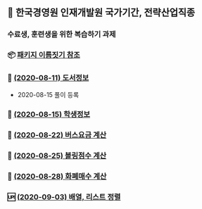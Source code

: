 ## :train:  한국경영원 인재개발원 국가기간, 전략산업직종
### 수료생, 훈련생을 위한 복습하기 과제

### :package: [패키지 이름짓기 참조](https://github.com/callor/Biz_HomeWork/blob/master/%ED%8C%A8%ED%82%A4%EC%A7%80_%EC%9D%B4%EB%A6%84%EC%A7%93%EA%B8%B0.md)

### :bear: [(2020-08-11) 도서정보](https://github.com/callor/Biz_HomeWork/tree/master/Java_HomeWork_001)
* 2020-08-15 풀이 등록

### :water_buffalo: [(2020-08-15) 학생정보](https://github.com/callor/Biz_HomeWork/tree/master/Java_HomeWork_002)

### :snail: [(2020-08-22) 버스요금 계산](https://github.com/callor/Biz_HomeWork/tree/master/Java_HomeWork_003)

### :bowling: [(2020-08-25) 볼링점수 계산](https://github.com/callor/Biz_HomeWork/tree/master/Java_HomeWork_004)

### :newspaper: [(2020-08-28) 화폐매수 계산](https://github.com/callor/Biz_HomeWork/tree/master/Java_HomeWork_005)

### :up: [(2020-09-03) 배열, 리스트 정렬](https://github.com/callor/Biz_HomeWork/tree/master/java_HomeWork_006)